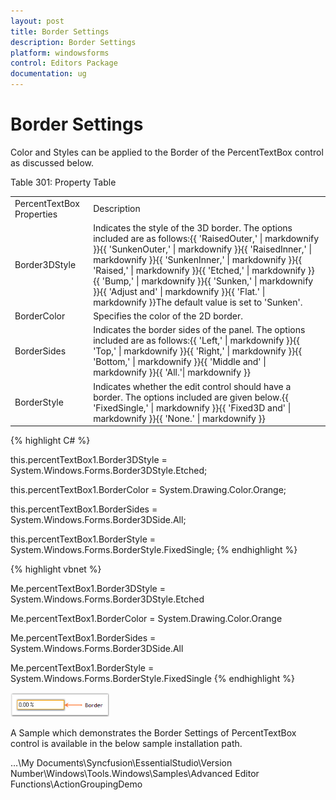 ```yaml
---
layout: post
title: Border Settings
description: Border Settings
platform: windowsforms
control: Editors Package
documentation: ug
---
```


# Border Settings

Color and Styles can be applied to the Border of the PercentTextBox control as discussed below.

Table 301: Property Table

<table>
<tr>
<td>
PercentTextBox Properties</td><td>
Description</td></tr>
<tr>
<td>
Border3DStyle</td><td>
Indicates the style of the 3D border. The options included are as follows:{{ 'RaisedOuter,' | markdownify }}{{ 'SunkenOuter,' | markdownify }}{{ 'RaisedInner,' | markdownify }}{{ 'SunkenInner,' | markdownify }}{{ 'Raised,' | markdownify }}{{ 'Etched,' | markdownify }}{{ 'Bump,' | markdownify }}{{ 'Sunken,' | markdownify }}{{ 'Adjust and' | markdownify }}{{ 'Flat.' | markdownify }}The default value is set to 'Sunken'.</td></tr>
<tr>
<td>
BorderColor</td><td>
Specifies the color of the 2D border.</td></tr>
<tr>
<td>
BorderSides</td><td>
Indicates the border sides of the panel. The options included are as follows:{{ 'Left,' | markdownify }}{{ 'Top,' | markdownify }}{{ 'Right,' | markdownify }}{{ 'Bottom,' | markdownify }}{{ 'Middle and' | markdownify }}{{ 'All.'| markdownify }}</td></tr>
<tr>
<td>
BorderStyle</td><td>
Indicates whether the edit control should have a border. The options included are given below.{{ 'FixedSingle,' | markdownify }}{{ 'Fixed3D and' | markdownify }}{{ 'None.' | markdownify }}</td></tr>
</table>



{% highlight C# %}





this.percentTextBox1.Border3DStyle = System.Windows.Forms.Border3DStyle.Etched;

this.percentTextBox1.BorderColor = System.Drawing.Color.Orange;

this.percentTextBox1.BorderSides = System.Windows.Forms.Border3DSide.All;

this.percentTextBox1.BorderStyle = System.Windows.Forms.BorderStyle.FixedSingle;
{% endhighlight %}





{% highlight vbnet %}


Me.percentTextBox1.Border3DStyle = System.Windows.Forms.Border3DStyle.Etched

Me.percentTextBox1.BorderColor = System.Drawing.Color.Orange

Me.percentTextBox1.BorderSides = System.Windows.Forms.Border3DSide.All

Me.percentTextBox1.BorderStyle = System.Windows.Forms.BorderStyle.FixedSingle
{% endhighlight %}


 ![](PercentTextBox-Images/Overview_img484.png) 



A Sample which demonstrates the Border Settings of PercentTextBox control is available in the below sample installation path.

…\My Documents\Syncfusion\EssentialStudio\Version Number\Windows\Tools.Windows\Samples\Advanced Editor Functions\ActionGroupingDemo